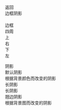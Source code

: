 <div>
    <div>
        <div class="cu-custom" style="height: 45px;">
            <div class="cu-bar fixed bg-gradual-blue" style="height: 45px; padding-top: 0px;">
                <div class="action">
                    <p class="cuIcon-back"><span></span></p>返回
                </div>
                <div class="content" style="top: 0px;">边框阴影</div>
            </div>
        </div>
    </div>
    <div class="cu-bar bg-white solid-bottom">
        <div class="action">
            <p class="cuIcon-title text-blue"><span></span></p>边框
        </div>
        <div class="action">
            <uni-switch class="sm">
                <div class="uni-switch-wrapper">
                    <div class="uni-switch-input"
                        style="background-color: rgb(223, 223, 223); border-color: rgb(223, 223, 223);"></div>
                    <div class="uni-checkbox-input" style="color: rgb(0, 122, 255); display: none;"></div>
                </div>
            </uni-switch>
        </div>
    </div>
    <div class="padding bg-white text-center">
        <div class="padding solid">四周</div>
        <div class="padding margin-top solid-top">上</div>
        <div class="padding margin-top solid-right">右</div>
        <div class="padding margin-top solid-bottom">下</div>
        <div class="padding margin-top solid-left">左</div>
    </div>
    <div class="cu-bar bg-white margin-top">
        <div class="action">
            <p class="cuIcon-title text-blue"><span></span></p>阴影
        </div>
    </div>
    <div class="padding text-center">
        <div class="padding-xl radius shadow bg-white">默认阴影</div>
        <div class="padding-xl radius shadow bg-blue margin-top">根据背景颜色而改变的阴影</div>
        <div class="padding-xl radius shadow shadow-lg bg-white margin-top">长阴影</div>
        <div class="padding-xl radius shadow shadow-lg bg-blue margin-top">长阴影</div>
        <div class="padding-xl radius shadow-warp bg-white margin-top">翘边阴影</div>
        <div class="padding-xl radius shadow-blur bg-red margin-top bg-img"
            style="background-image: url(&quot;https://ossweb-img.qq.com/images/lol/web201310/skin/big91005.jpg&quot;);">
            <div>根据背景图而改变的阴影</div>
        </div>
    </div>
</div>